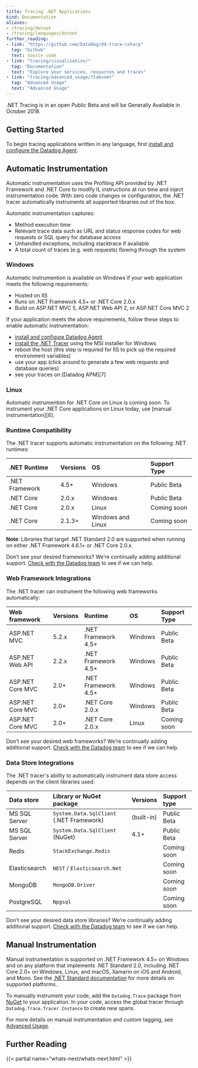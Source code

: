```yaml
---
title: Tracing .NET Applications
kind: Documentation
aliases:
- /tracing/dotnet
- /tracing/languages/dotnet
further_reading:
- link: "https://github.com/DataDog/dd-trace-csharp"
  tag: "Github"
  text: Source code
- link: "tracing/visualization/"
  tag: "Documentation"
  text: "Explore your services, resources and traces"
- link: "tracing/advanced_usage/?tab=net"
  tag: "Advanced Usage"
  text: "Advanced Usage"
---
```


<div class="alert alert-warning">
.NET Tracing is in an open Public Beta and will be Generally Available in October 2018.
</div>

## Getting Started

To begin tracing applications written in any language, first [install and configure the Datadog Agent][1].

## Automatic Instrumentation

Automatic instrumentation uses the Profiling API provided by .NET Framework and .NET Core to modify IL instructions at run time and inject instrumentation code. With zero code changes or configuration, the .NET tracer automatically instruments all supported libraries out of the box.

Automatic instrumentation captures:

* Method execution time
* Relevant trace data such as URL and status response codes for web requests or SQL query for database access
* Unhandled exceptions, including stacktrace if available
* A total count of traces (e.g. web requests) flowing through the system

### Windows

Automatic instrumention is available on Windows if your web application meets the following requirements:

* Hosted on IIS
* Runs on .NET Framework 4.5+ or .NET Core 2.0.x
* Build on ASP.NET MVC 5, ASP.NET Web API 2, or ASP.NET Core MVC 2

If your application meets the above requirements, follow these steps to enable automatic instrumentation:

* [install and configure Datadog Agent][1]
* [install the .NET Tracer][3] using the MSI installer for Windows
* reboot the host (this step is required for IIS to pick up the required environment variables)
* use your app (click around to generate a few web requests and database queries)
* see your traces on [Datadog APM][7]

### Linux

Automatic instrumention for .NET Core on Linux is coming soon. To instrument your .NET Core applications on Linux today, use [manual instrumentation][8].

### Runtime Compatibility

The .NET tracer supports automatic instrumentation on the following .NET runtimes:

| .NET Runtime   | Versions | OS                | Support Type      |
| :------------- | :------- | :---------------- | :---------------- |
| .NET Framework | 4.5+     | Windows           | Public Beta       |
| .NET Core      | 2.0.x    | Windows           | Public Beta       |
| .NET Core      | 2.0.x    | Linux             | Coming soon       |
| .NET Core      | 2.1.3+   | Windows and Linux | Coming soon       |

**Note**: Libraries that target .NET Standard 2.0 are supported when running on either .NET Framework 4.6.1+ or .NET Core 2.0.x.

Don’t see your desired frameworks? We’re continually adding additional support. [Check with the Datadog team][5] to see if we can help.

### Web Framework Integrations

The .NET tracer can instrument the following web frameworks automatically:

| Web framework    | Versions | Runtime             | OS      | Support Type      |
| :--------------- | :------- | :------------------ | :------ | :---------------- |
| ASP.NET MVC      | 5.2.x    | .NET Framework 4.5+ | Windows | Public Beta       |
| ASP.NET Web API  | 2.2.x    | .NET Framework 4.5+ | Windows | Public Beta       |
| ASP.NET Core MVC | 2.0+     | .NET Framework 4.5+ | Windows | Public Beta       |
| ASP.NET Core MVC | 2.0+     | .NET Core 2.0.x     | Windows | Public Beta       |
| ASP.NET Core MVC | 2.0+     | .NET Core 2.0.x     | Linux   | Coming soon       |

Don’t see your desired web frameworks? We’re continually adding additional support. [Check with the Datadog team][5] to see if we can help.

### Data Store Integrations

The .NET tracer's ability to automatically instrument data store access depends on the client libraries used:

| Data store    | Library or NuGet package                          | Versions   | Support type    |
| :---------    | :------------------------------------------------ | :-------   | :-------------- |
| MS SQL Server | `System.Data.SqlClient` (.NET Framework)          | (built-in) | Public Beta     |
| MS SQL Server | `System.Data.SqlClient` (NuGet)                   | 4.1+       | Public Beta     |
| Redis         | `StackExchange.Redis`                             |            | Coming soon     |
| Elasticsearch | `NEST` / `Elasticsearch.Net`                      |            | Coming soon     |
| MongoDB       | `MongoDB.Driver`                                  |            | Coming soon     |
| PostgreSQL    | `Npgsql`                                          |            | Coming soon     |

Don’t see your desired data store libraries? We’re continually adding additional support. [Check with the Datadog team][5] to see if we can help.

## Manual Instrumentation

Manual instrumentation is supported on .NET Framework 4.5+ on Windows and on any platform that implements .NET Standard 2.0, including .NET Core 2.0+ on Windows, Linux, and macOS, Xamarin on iOS and Android, and Mono. See the [.NET Standard documentation][6] for more details on supported platforms.

To manually instrument your code, add the `Datadog.Trace` package from [NuGet][4] to your application. In your code, access the global tracer through `Datadog.Trace.Tracer.Instance` to create new spans.

For more details on manual instrumentation and custom tagging, see [Advanced Usage][2].

## Further Reading

{{< partial name="whats-next/whats-next.html" >}}

[1]: https://docs.datadoghq.com/tracing/setup
[2]: /tracing/advanced_usage/?tab=net
[3]: https://github.com/DataDog/dd-trace-csharp/releases
[4]: https://www.nuget.org/packages/Datadog.Trace/
[5]: /help
[6]: https://docs.microsoft.com/en-us/dotnet/standard/net-standard#net-implementation-support
